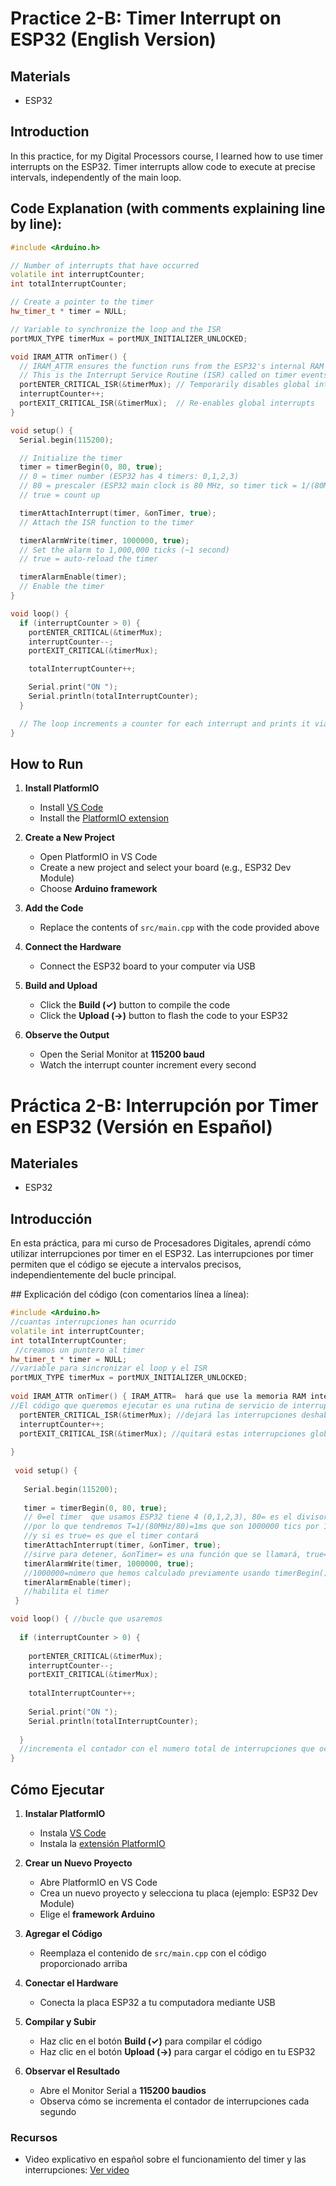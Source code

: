 # Practice 2-B: Timer Interrupt on ESP32 (English Version)

## Materials
- ESP32

## Introduction
In this practice, for my Digital Processors course, I learned how to use timer interrupts on the ESP32. Timer interrupts allow code to execute at precise intervals, independently of the main loop.


## Code Explanation (with comments explaining line by line):
```cpp
#include <Arduino.h>

// Number of interrupts that have occurred
volatile int interruptCounter;
int totalInterruptCounter;

// Create a pointer to the timer
hw_timer_t * timer = NULL;

// Variable to synchronize the loop and the ISR
portMUX_TYPE timerMux = portMUX_INITIALIZER_UNLOCKED;

void IRAM_ATTR onTimer() { 
  // IRAM_ATTR ensures the function runs from the ESP32's internal RAM (IRAM)
  // This is the Interrupt Service Routine (ISR) called on timer events
  portENTER_CRITICAL_ISR(&timerMux); // Temporarily disables global interrupts
  interruptCounter++;
  portEXIT_CRITICAL_ISR(&timerMux);  // Re-enables global interrupts
}

void setup() {
  Serial.begin(115200);

  // Initialize the timer
  timer = timerBegin(0, 80, true); 
  // 0 = timer number (ESP32 has 4 timers: 0,1,2,3)
  // 80 = prescaler (ESP32 main clock is 80 MHz, so timer tick = 1/(80MHz/80) = 1 µs)
  // true = count up

  timerAttachInterrupt(timer, &onTimer, true); 
  // Attach the ISR function to the timer

  timerAlarmWrite(timer, 1000000, true); 
  // Set the alarm to 1,000,000 ticks (~1 second)
  // true = auto-reload the timer

  timerAlarmEnable(timer); 
  // Enable the timer
}

void loop() {
  if (interruptCounter > 0) {
    portENTER_CRITICAL(&timerMux);
    interruptCounter--;
    portEXIT_CRITICAL(&timerMux);

    totalInterruptCounter++;

    Serial.print("ON ");
    Serial.println(totalInterruptCounter);
  }

  // The loop increments a counter for each interrupt and prints it via Serial
}
```

## How to Run

1. **Install PlatformIO**
   - Install [VS Code](https://code.visualstudio.com/)
   - Install the [PlatformIO extension](https://platformio.org/install/ide?install=vscode)

2. **Create a New Project**
   - Open PlatformIO in VS Code
   - Create a new project and select your board (e.g., ESP32 Dev Module)
   - Choose **Arduino framework**

3. **Add the Code**
   - Replace the contents of `src/main.cpp` with the code provided above

4. **Connect the Hardware**
   - Connect the ESP32 board to your computer via USB

5. **Build and Upload**
   - Click the **Build (✓)** button to compile the code
   - Click the **Upload (→)** button to flash the code to your ESP32

6. **Observe the Output**
   - Open the Serial Monitor at **115200 baud**
   - Watch the interrupt counter increment every second


# Práctica 2-B: Interrupción por Timer en ESP32 (Versión en Español)

## Materiales
- ESP32

## Introducción
En esta práctica, para mi curso de Procesadores Digitales, aprendí cómo utilizar interrupciones por timer en el ESP32. Las interrupciones por timer permiten que el código se ejecute a intervalos precisos, independientemente del bucle principal.


## Explicación del código (con comentarios línea a línea):

```cpp
#include <Arduino.h>
//cuantas interrupciones han ocurrido
volatile int interruptCounter;
int totalInterruptCounter;
 //creamos un puntero al timer
hw_timer_t * timer = NULL;
//variable para sincronizar el loop y el ISR
portMUX_TYPE timerMux = portMUX_INITIALIZER_UNLOCKED;
 
void IRAM_ATTR onTimer() { IRAM_ATTR=  hará que use la memoria RAM interna (IRAM) del ESP32
//El código que queremos ejecutar es una rutina de servicio de interrupción (ISR) en este caso le llamamos OnTimer
  portENTER_CRITICAL_ISR(&timerMux); //dejará las interrupciones deshabilitadas globalmente.
  interruptCounter++;
  portEXIT_CRITICAL_ISR(&timerMux); //quitará estas interrupciones globales
 
}
 
 void setup() {
 
   Serial.begin(115200);
 
   timer = timerBegin(0, 80, true); 
   // 0=el timer  que usamos ESP32 tiene 4 (0,1,2,3), 80= es el divisor, el reloj principal de ESP32 es de 80MHz, 
   //por lo que tendremos T=1/(80MHz/80)=1ms que son 1000000 tics por 1 segundo.
   //y si es true= es que el timer contará
   timerAttachInterrupt(timer, &onTimer, true);
   //sirve para detener, &onTimer= es una función que se llamará, true=si es verdaderp una alarma generará una interrupción
   timerAlarmWrite(timer, 1000000, true); 
   //1000000=número que hemos calculado previamente usando timerBegin(), true= si es verdadero el timer se repetirá
   timerAlarmEnable(timer); 
   //habilita el timer
 }

void loop() { //bucle que usaremos
 
  if (interruptCounter > 0) {
 
    portENTER_CRITICAL(&timerMux);
    interruptCounter--;
    portEXIT_CRITICAL(&timerMux);
 
    totalInterruptCounter++;
 
    Serial.print("ON ");
    Serial.println(totalInterruptCounter);
 
  }
  //incrementa el contador con el numero total de interrupciones que ocurren y lo imprime por un puerto serie.
}
```
## Cómo Ejecutar

1. **Instalar PlatformIO**
   - Instala [VS Code](https://code.visualstudio.com/)
   - Instala la [extensión PlatformIO](https://platformio.org/install/ide?install=vscode)

2. **Crear un Nuevo Proyecto**
   - Abre PlatformIO en VS Code
   - Crea un nuevo proyecto y selecciona tu placa (ejemplo: ESP32 Dev Module)
   - Elige el **framework Arduino**

3. **Agregar el Código**
   - Reemplaza el contenido de `src/main.cpp` con el código proporcionado arriba

4. **Conectar el Hardware**
   - Conecta la placa ESP32 a tu computadora mediante USB

5. **Compilar y Subir**
   - Haz clic en el botón **Build (✓)** para compilar el código
   - Haz clic en el botón **Upload (→)** para cargar el código en tu ESP32

6. **Observar el Resultado**
   - Abre el Monitor Serial a **115200 baudios**
   - Observa cómo se incrementa el contador de interrupciones cada segundo

### Recursos
- Video explicativo en español sobre el funcionamiento del timer y las interrupciones: [Ver video](assets/practica2Bvideo.mp4)
